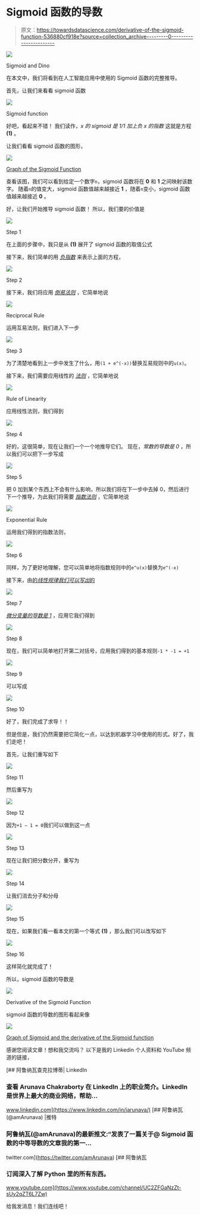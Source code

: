 # Sigmoid 函数的导数

> 原文：<https://towardsdatascience.com/derivative-of-the-sigmoid-function-536880cf918e?source=collection_archive---------0----------------------->

![](img/719a2bba325fdf8cf2f637c2ddc04961.png)

Sigmoid and Dino

在本文中，我们将看到在人工智能应用中使用的 Sigmoid 函数的完整推导。

首先，让我们来看看 sigmoid 函数

![](img/1939312a5cfb663cce6aae9034f19f25.png)

Sigmoid function

好吧，看起来不错！
我们读作，*x 的 sigmoid 是 1/1 加上负 x 的指数* 这就是方程 **(1)** 。

让我们看看 sigmoid 函数的图形，

![](img/eeeecd7675cfd5de529f1bdabf631031.png)

[Graph of the Sigmoid Function](https://upload.wikimedia.org/wikipedia/commons/thumb/5/53/Sigmoid-function-2.svg/2000px-Sigmoid-function-2.svg.png)

查看该图，我们可以看到给定一个数字`n`，sigmoid 函数将在 **0** 和 **1** 之间映射该数字。
随着`n`的值变大，sigmoid 函数值越来越接近 **1** ，随着`n`变小，sigmoid 函数值越来越接近 **0** 。

好，让我们开始推导 sigmoid 函数！
所以，我们要的价值是

![](img/63c2c57b436f1d3d953da2ccadfa700e.png)

Step 1

在上面的步骤中，我只是从 **(1)** 展开了 sigmoid 函数的取值公式

接下来，我们简单的用 [*负指数*](https://www.khanacademy.org/math/pre-algebra/pre-algebra-exponents-radicals/pre-algebra-negative-exponents/v/negative-exponents) 来表示上面的方程，

![](img/cedd082c0831fed0508f39b890b613fd.png)

Step 2

接下来，我们将应用 [*倒易法则*](https://www.youtube.com/watch?v=jFJ1kgzDuWY) ，它简单地说

![](img/af8bcf0427434761618bd16246ea60d4.png)

Reciprocal Rule

运用互易法则，我们进入下一步

![](img/40187d2600846774a628224008bb990e.png)

Step 3

为了清楚地看到上一步中发生了什么，用`(1 + e^(-x))`替换互易规则中的`u(x)`。

接下来，我们需要应用线性的 [*法则*](https://en.wikipedia.org/wiki/Linearity_of_differentiation) ，它简单地说

![](img/332a5ee9b3b340f51a918686e30f2138.png)

Rule of Linearity

应用线性法则，我们得到

![](img/7045e105960b16a38866b9eadb862733.png)

Step 4

好的，这很简单，现在让我们一个一个地推导它们。
现在，*常数的导数是 0* ，所以我们可以把下一步写成

![](img/8898d0809bbfef7e7deaadfdd1b8b5dd.png)

Step 5

把 0 加到某个东西上不会有什么影响，所以我们将在下一步中去掉 0，然后进行下一个推导，为此我们将需要 [*指数法则*](https://www.khanacademy.org/math/ap-calculus-ab/ab-differentiation-2-new/ab-3-1b/v/exponential-functions-differentiation) ，它简单地说

![](img/a4d3661fd2fb19e4162c714e91b4ffc4.png)

Exponential Rule

运用我们得到的指数法则，

![](img/76e9114c0081a98247bb1f3c94580d60.png)

Step 6

同样，为了更好地理解，您可以简单地将指数规则中的`e^u(x)`替换为`e^(-x)`

接下来，由[的*线性规律我们可以写出*的](https://en.wikipedia.org/wiki/Linearity_of_differentiation)

![](img/cb9d1e88acccad97272b2e1de635f4ee.png)

Step 7

[*微分变量的导数是 1*](https://www.khanacademy.org/math/calculus-home/taking-derivatives-calc/basic-differentiation-rules-calc/v/constant-derivative-rule) ，应用它我们得到

![](img/5e10bd5037821d26dddd3c0f795f73f2.png)

Step 8

现在，我们可以简单地打开第二对括号，应用我们得到的基本规则`-1 * -1 = +1`

![](img/bc7a7310c463bece23d1ad3d1af9431f.png)

Step 9

可以写成

![](img/09d25d2fea945465dc4563c34ada8519.png)

Step 10

好了，我们完成了求导！！

但是但是，我们仍然需要把它简化一点，以达到机器学习中使用的形式。好了，我们走吧！

首先，让我们重写如下

![](img/53e6229a793d39f97645406751f32e7c.png)

Step 11

然后重写为

![](img/bc391404b26c452568ceb7815367d68e.png)

Step 12

因为`+1 — 1 = 0`我们可以做到这一点

![](img/fe2959a51caf150d50dcbad7d3a49556.png)

Step 13

现在让我们把分数分开，重写为

![](img/7a826ff4755d500a09c20314ce62cc1a.png)

Step 14

让我们消去分子和分母

![](img/f03fcb61f79a06b9263995bf5f12ee72.png)

Step 15

现在，如果我们看一看本文的第一个等式 **(1)** ，那么我们可以改写如下

![](img/e843d2e5bb2bcdea32f7c04aa4f99c6f.png)

Step 16

这样简化就完成了！

所以，sigmoid 函数的导数是

![](img/c628451ad4e1f67bacc54e09fff57d2b.png)

Derivative of the Sigmoid Function

sigmoid 函数的导数的图形看起来像

![](img/5322fd93bcf07db675f811b59e6f2c70.png)

[Graph of Sigmoid and the derivative of the Sigmoid function](https://isaacchanghau.github.io/img/deeplearning/activationfunction/sigmoid.png)

感谢您阅读文章！想和我交流吗？
以下是我的 Linkedin 个人资料和 YouTube 频道的链接，

[](https://www.linkedin.com/in/iarunava/) [## 阿鲁纳瓦查克拉博蒂| LinkedIn

### 查看 Arunava Chakraborty 在 LinkedIn 上的职业简介。LinkedIn 是世界上最大的商业网络，帮助…

www.linkedin.com](https://www.linkedin.com/in/iarunava/) [](https://twitter.com/amArunava) [## 阿鲁纳瓦(@amArunava) |推特

### 阿鲁纳瓦(@amArunava)的最新推文:“发表了一篇关于@ Sigmoid 函数的中等导数的文章我的第一…

twitter.com](https://twitter.com/amArunava) [](https://www.youtube.com/channel/UC2ZFGaNzZt-sUy2qZT6L7Zw) [## 阿鲁纳瓦

### 订阅深入了解 Python 里的所有东西。

www.youtube.com](https://www.youtube.com/channel/UC2ZFGaNzZt-sUy2qZT6L7Zw) 

给我发消息！我们连线吧！